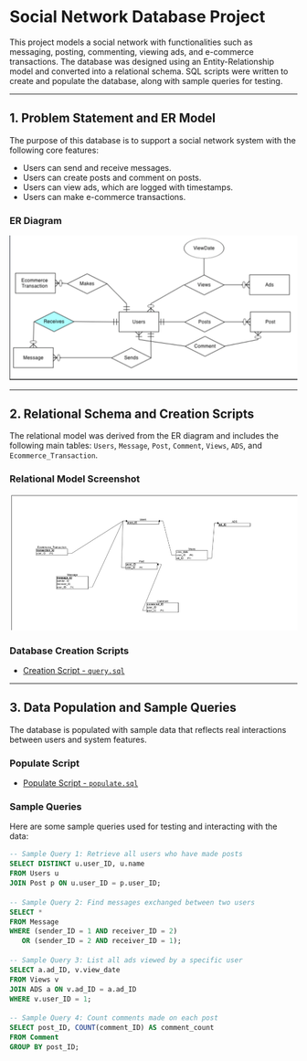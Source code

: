 # Social Network Database Project

This project models a social network with functionalities such as messaging, posting, commenting, viewing ads, and e-commerce transactions. The database was designed using an Entity-Relationship model and converted into a relational schema. SQL scripts were written to create and populate the database, along with sample queries for testing.

---

## 1. Problem Statement and ER Model

The purpose of this database is to support a social network system with the following core features:

- Users can send and receive messages.
- Users can create posts and comment on posts.
- Users can view ads, which are logged with timestamps.
- Users can make e-commerce transactions.

### ER Diagram
![ER Diagram](./ER%20Diagram.png)

---

## 2. Relational Schema and Creation Scripts

The relational model was derived from the ER diagram and includes the following main tables: `Users`, `Message`, `Post`, `Comment`, `Views`, `ADS`, and `Ecommerce_Transaction`.

### Relational Model Screenshot
![Relational Schema](./Relational%20Schema.png)

### Database Creation Scripts
- [Creation Script - `query.sql`](./query.sql)

---

## 3. Data Population and Sample Queries

The database is populated with sample data that reflects real interactions between users and system features.

### Populate Script
- [Populate Script - `populate.sql`](./populate.sql)

### Sample Queries
Here are some sample queries used for testing and interacting with the data:

```sql
-- Sample Query 1: Retrieve all users who have made posts
SELECT DISTINCT u.user_ID, u.name
FROM Users u
JOIN Post p ON u.user_ID = p.user_ID;

-- Sample Query 2: Find messages exchanged between two users
SELECT * 
FROM Message 
WHERE (sender_ID = 1 AND receiver_ID = 2)
   OR (sender_ID = 2 AND receiver_ID = 1);

-- Sample Query 3: List all ads viewed by a specific user
SELECT a.ad_ID, v.view_date
FROM Views v
JOIN ADS a ON v.ad_ID = a.ad_ID
WHERE v.user_ID = 1;

-- Sample Query 4: Count comments made on each post
SELECT post_ID, COUNT(comment_ID) AS comment_count
FROM Comment
GROUP BY post_ID;
